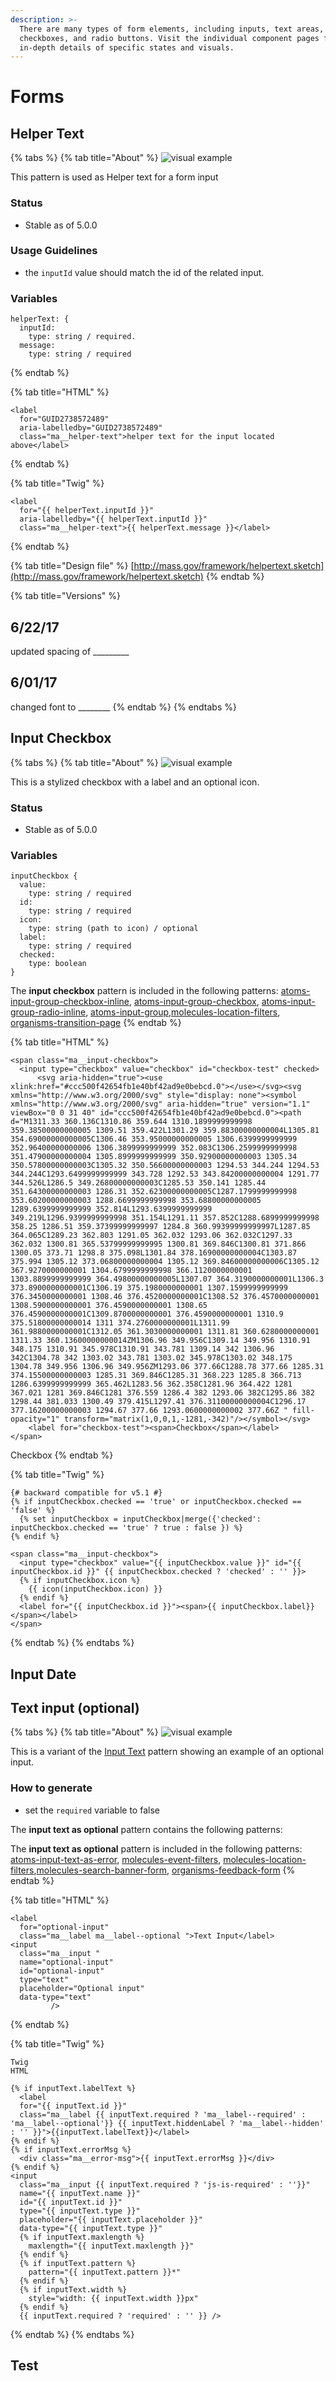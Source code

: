 ```yaml
---
description: >-
  There are many types of form elements, including inputs, text areas,
  checkboxes, and radio buttons. Visit the individual component pages for
  in-depth details of specific states and visuals.
---
```


# Forms

## Helper Text

{% tabs %}
{% tab title="About" %}
![visual example](../../.gitbook/assets/form_helper_text.png)

This pattern is used as Helper text for a form input

### Status

* Stable as of 5.0.0

### Usage Guidelines

* the `inputId` value should match the id of the related input.

### Variables

```text
helperText: {
  inputId: 
    type: string / required.
  message: 
    type: string / required
```
{% endtab %}

{% tab title="HTML" %}
```text
<label 
  for="GUID2738572489"
  aria-labelledby="GUID2738572489"
  class="ma__helper-text">helper text for the input located above</label>
```
{% endtab %}

{% tab title="Twig" %}
```text
<label 
  for="{{ helperText.inputId }}"
  aria-labelledby="{{ helperText.inputId }}"
  class="ma__helper-text">{{ helperText.message }}</label>
```
{% endtab %}

{% tab title="Design file" %}
[http://mass.gov/framework/helpertext.sketch](http://mass.gov/framework/helpertext.sketch)
{% endtab %}

{% tab title="Versions" %}
## 6/22/17

updated spacing of \_\_\_\_\_\_\_\_\_

## 6/01/17

changed font to \_\_\_\_\_\_\_\_
{% endtab %}
{% endtabs %}

## Input Checkbox

{% tabs %}
{% tab title="About" %}
![visual example](../../.gitbook/assets/form_input_checkbox.png)

This is a stylized checkbox with a label and an optional icon.

### Status

* Stable as of 5.0.0

### Variables

```text
inputCheckbox {
  value:
    type: string / required
  id: 
    type: string / required
  icon:
    type: string (path to icon) / optional
  label:
    type: string / required
  checked:
    type: boolean
}
```

The **input checkbox** pattern is included in the following patterns: [atoms-input-group-checkbox-inline](https://mayflower.digital.mass.gov/patterns/01-atoms-03-forms-input-group-checkbox-inline/01-atoms-03-forms-input-group-checkbox-inline.html), [atoms-input-group-checkbox](https://mayflower.digital.mass.gov/patterns/01-atoms-03-forms-input-group-checkbox/01-atoms-03-forms-input-group-checkbox.html), [atoms-input-group-radio-inline](https://mayflower.digital.mass.gov/patterns/01-atoms-03-forms-input-group-radio-inline/01-atoms-03-forms-input-group-radio-inline.html), [atoms-input-group](https://mayflower.digital.mass.gov/patterns/01-atoms-03-forms-input-group/01-atoms-03-forms-input-group.html),[molecules-location-filters](https://mayflower.digital.mass.gov/patterns/02-molecules-location-filters/02-molecules-location-filters.html), [organisms-transition-page](https://mayflower.digital.mass.gov/patterns/03-organisms-by-template-transition-page/03-organisms-by-template-transition-page.html)
{% endtab %}

{% tab title="HTML" %}
```text
<span class="ma__input-checkbox">
  <input type="checkbox" value="checkbox" id="checkbox-test" checked>
      <svg aria-hidden="true"><use xlink:href="#ccc500f42654fb1e40bf42ad9e0bebcd.0"></use></svg><svg xmlns="http://www.w3.org/2000/svg" style="display: none"><symbol xmlns="http://www.w3.org/2000/svg" aria-hidden="true" version="1.1" viewBox="0 0 31 40" id="ccc500f42654fb1e40bf42ad9e0bebcd.0"><path d="M1311.33 360.136C1310.86 359.644 1310.1899999999998 359.38500000000005 1309.51 359.422L1301.29 359.88300000000004L1305.81 354.69000000000005C1306.46 353.95000000000005 1306.6399999999999 352.96400000000006 1306.3899999999999 352.083C1306.2599999999998 351.47900000000004 1305.8999999999999 350.92900000000003 1305.34 350.57800000000003C1305.32 350.56600000000003 1294.53 344.244 1294.53 344.244C1293.6499999999999 343.728 1292.53 343.84200000000004 1291.77 344.526L1286.5 349.26800000000003C1285.53 350.141 1285.44 351.64300000000003 1286.31 352.62300000000005C1287.1799999999998 353.60200000000003 1288.6699999999998 353.68800000000005 1289.6399999999999 352.814L1293.6399999999999 349.219L1296.9399999999998 351.154L1291.11 357.852C1288.6899999999998 358.25 1286.51 359.37399999999997 1284.8 360.99399999999997L1287.85 364.065C1289.23 362.803 1291.05 362.032 1293.06 362.032C1297.33 362.032 1300.81 365.53799999999995 1300.81 369.846C1300.81 371.866 1300.05 373.71 1298.8 375.098L1301.84 378.16900000000004C1303.87 375.994 1305.12 373.06800000000004 1305.12 369.84600000000006C1305.12 367.9270000000001 1304.6799999999998 366.1120000000001 1303.8899999999999 364.49800000000005L1307.07 364.3190000000001L1306.3 373.8900000000001C1306.19 375.1980000000001 1307.1599999999999 376.3450000000001 1308.46 376.4520000000001C1308.52 376.4570000000001 1308.5900000000001 376.4590000000001 1308.65 376.4590000000001C1309.8700000000001 376.4590000000001 1310.9 375.51800000000014 1311 374.2760000000001L1311.99 361.9880000000001C1312.05 361.3030000000001 1311.81 360.6280000000001 1311.33 360.13600000000014ZM1306.96 349.956C1309.14 349.956 1310.91 348.175 1310.91 345.978C1310.91 343.781 1309.14 342 1306.96 342C1304.78 342 1303.02 343.781 1303.02 345.978C1303.02 348.175 1304.78 349.956 1306.96 349.956ZM1293.06 377.66C1288.78 377.66 1285.31 374.15500000000003 1285.31 369.846C1285.31 368.223 1285.8 366.713 1286.6399999999999 365.462L1283.56 362.358C1281.96 364.422 1281 367.021 1281 369.846C1281 376.559 1286.4 382 1293.06 382C1295.86 382 1298.44 381.033 1300.49 379.415L1297.41 376.31100000000004C1296.17 377.16200000000003 1294.67 377.66 1293.0600000000002 377.66Z " fill-opacity="1" transform="matrix(1,0,0,1,-1281,-342)"/></symbol></svg>
    <label for="checkbox-test"><span>Checkbox</span></label>
</span>
```

Checkbox
{% endtab %}

{% tab title="Twig" %}
```text
{# backward compatible for v5.1 #}
{% if inputCheckbox.checked == 'true' or inputCheckbox.checked == 'false' %}
  {% set inputCheckbox = inputCheckbox|merge({'checked': inputCheckbox.checked == 'true' ? true : false }) %}
{% endif %}

<span class="ma__input-checkbox">
  <input type="checkbox" value="{{ inputCheckbox.value }}" id="{{ inputCheckbox.id }}" {{ inputCheckbox.checked ? 'checked' : '' }}>
  {% if inputCheckbox.icon %}
    {{ icon(inputCheckbox.icon) }}
  {% endif %}
  <label for="{{ inputCheckbox.id }}"><span>{{ inputCheckbox.label}}</span></label>
</span>
```
{% endtab %}
{% endtabs %}

## Input Date

## Text input \(optional\)

{% tabs %}
{% tab title="About" %}
![visual example](../../.gitbook/assets/form_text_input_optional%20%282%29.png)

This is a variant of the [Input Text](https://mayflower.digital.mass.gov/patterns/01-atoms-03-forms/?p=atoms-input-text) pattern showing an example of an optional input.

### How to generate

* set the `required` variable to false

The **input text as optional** pattern contains the following patterns:

The **input text as optional** pattern is included in the following patterns: [atoms-input-text-as-error](https://mayflower.digital.mass.gov/patterns/01-atoms-03-forms-input-text-as-error/01-atoms-03-forms-input-text-as-error.html), [molecules-event-filters](https://mayflower.digital.mass.gov/patterns/02-molecules-event-filters/02-molecules-event-filters.html), [molecules-location-filters](https://mayflower.digital.mass.gov/patterns/02-molecules-location-filters/02-molecules-location-filters.html),[molecules-search-banner-form](https://mayflower.digital.mass.gov/patterns/02-molecules-search-banner-form/02-molecules-search-banner-form.html), [organisms-feedback-form](https://mayflower.digital.mass.gov/patterns/03-organisms-by-author-feedback-form/03-organisms-by-author-feedback-form.html)
{% endtab %}

{% tab title="HTML" %}
```text
<label 
  for="optional-input"
  class="ma__label ma__label--optional ">Text Input</label>
<input 
  class="ma__input " 
  name="optional-input" 
  id="optional-input" 
  type="text" 
  placeholder="Optional input" 
  data-type="text"
         />
```
{% endtab %}

{% tab title="Twig" %}
```text
Twig
HTML

{% if inputText.labelText %}
  <label 
  for="{{ inputText.id }}"
  class="ma__label {{ inputText.required ? 'ma__label--required' : 'ma__label--optional'}} {{ inputText.hiddenLabel ? 'ma__label--hidden' : '' }}">{{inputText.labelText}}</label>
{% endif %}
{% if inputText.errorMsg %}
  <div class="ma__error-msg">{{ inputText.errorMsg }}</div>
{% endif %}
<input 
  class="ma__input {{ inputText.required ? 'js-is-required' : ''}}" 
  name="{{ inputText.name }}" 
  id="{{ inputText.id }}" 
  type="{{ inputText.type }}" 
  placeholder="{{ inputText.placeholder }}" 
  data-type="{{ inputText.type }}"
  {% if inputText.maxlength %}
    maxlength="{{ inputText.maxlength }}"
  {% endif %}
  {% if inputText.pattern %}
    pattern="{{ inputText.pattern }}*"
  {% endif %}
  {% if inputText.width %}
    style="width: {{ inputText.width }}px" 
  {% endif %}
  {{ inputText.required ? 'required' : '' }} />
```
{% endtab %}
{% endtabs %}

## Test

